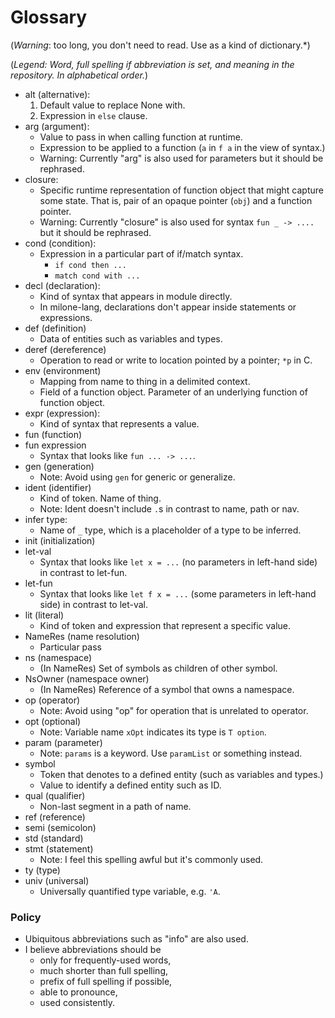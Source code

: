 # Glossary

(*Warning*: too long, you don't need to read. Use as a kind of dictionary.*)

(*Legend: Word, full spelling if abbreviation is set, and meaning in the repository. In alphabetical order.*)

- alt (alternative):
    1. Default value to replace None with.
    2. Expression in `else` clause.
- arg (argument):
    - Value to pass in when calling function at runtime.
    - Expression to be applied to a function (`a` in `f a` in the view of syntax.)
    - Warning: Currently "arg" is also used for parameters but it should be rephrased.
- closure:
    - Specific runtime representation of function object that might capture some state. That is, pair of an opaque pointer (`obj`) and a function pointer.
    - Warning: Currently "closure" is also used for syntax `fun _ -> ....` but it should be rephrased.
- cond (condition):
    - Expression in a particular part of if/match syntax.
        - `if cond then ...`
        - `match cond with ...`
- decl (declaration):
    - Kind of syntax that appears in module directly.
    - In milone-lang, declarations don't appear inside statements or expressions.
- def (definition)
    - Data of entities such as variables and types.
- deref (dereference)
    - Operation to read or write to location pointed by a pointer; `*p` in C.
- env (environment)
    - Mapping from name to thing in a delimited context.
    - Field of a function object. Parameter of an underlying function of function object.
- expr (expression):
    - Kind of syntax that represents a value.
- fun (function)
- fun expression
    - Syntax that looks like `fun ... -> ...`.
- gen (generation)
    - Note: Avoid using `gen` for generic or generalize.
- ident (identifier)
    - Kind of token. Name of thing.
    - Note: Ident doesn't include `.`s in contrast to name, path or nav.
- infer type:
    - Name of `_` type, which is a placeholder of a type to be inferred.
- init (initialization)
- let-val
    - Syntax that looks like `let x = ...` (no parameters in left-hand side) in contrast to let-fun.
- let-fun
    - Syntax that looks like `let f x = ...` (some parameters in left-hand side) in contrast to let-val.
- lit (literal)
    - Kind of token and expression that represent a specific value.
- NameRes (name resolution)
    - Particular pass
- ns (namespace)
    - (In NameRes) Set of symbols as children of other symbol.
- NsOwner (namespace owner)
    - (In NameRes) Reference of a symbol that owns a namespace.
- op (operator)
    - Note: Avoid using "op" for operation that is unrelated to operator.
- opt (optional)
    - Note: Variable name `xOpt` indicates its type is `T option`.
- param (parameter)
    - Note: `params` is a keyword. Use `paramList` or something instead.
- symbol
    - Token that denotes to a defined entity (such as variables and types.)
    - Value to identify a defined entity such as ID.
- qual (qualifier)
    - Non-last segment in a path of name.
- ref (reference)
- semi (semicolon)
- std (standard)
- stmt (statement)
    - Note: I feel this spelling awful but it's commonly used.
- ty (type)
- univ (universal)
    - Universally quantified type variable, e.g. `'A`.

### Policy

- Ubiquitous abbreviations such as "info" are also used.
- I believe abbreviations should be
    - only for frequently-used words,
    - much shorter than full spelling,
    - prefix of full spelling if possible,
    - able to pronounce,
    - used consistently.
